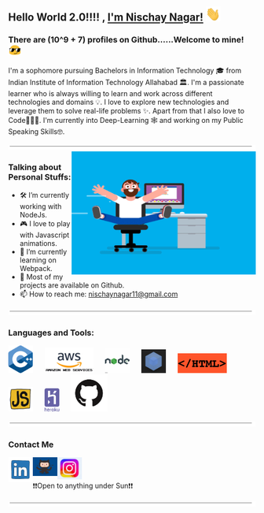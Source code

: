 ## Hello World 2.0!!!! , [I'm Nischay Nagar!](https://www.linkedin.com/in/nischay-nagar-91463b1a6/) <img src="https://github.com/nischaynagar/bio/blob/master/gifs/Hi.gif" width="30px">

### There are (10^9 + 7) profiles on Github......Welcome to mine! <img src="https://github.com/nischaynagar/bio/blob/master/gifs/emoji.gif" width="27px">

I'm a sophomore  pursuing Bachelors in Information Technology 🎓 from Indian Institute of Information Technology Allahabad 🏛. I'm a passionate learner who is always willing to learn and work across different technologies and domains 💡. I love to explore new technologies and leverage them to solve real-life problems ✨. Apart from that I also love to Code👨🏻‍💻. I'm currently into Deep-Learning 🕸️ and working on my Public Speaking Skills🤓.

<img src="https://github.com/nischaynagar/bio/blob/master/border.gif" width="1100px" height="10px">


<img align="right" height="250" width="375" alt="" src="https://github.com/nischaynagar/bio/blob/master/coder.gif" />

### Talking about Personal Stuffs:
- 🛠 I’m currently working with NodeJs.
- 🎮 I love to play with Javascript animations.
- 🚀 I’m currently learning on Webpack.
- 👾 Most of my projects are available on Github.
- 📫 How to reach me: nischaynagar11@gmail.com



<img src="https://github.com/nischaynagar/bio/blob/master/border.gif" width="1100px" height="10px">

### Languages and Tools:
                                                                                   

<img src="https://github.com/nischaynagar/Bio/blob/master/cpp.png" width="50px">&nbsp; &nbsp; &nbsp;
<img src="https://github.com/nischaynagar/Bio/blob/master/aws.gif" width="100px">&nbsp; &nbsp; &nbsp;
<img src="https://github.com/nischaynagar/bio/blob/master/nodeJS.gif?raw=true" width="50pxpx">&nbsp; &nbsp; &nbsp;
<img src="https://github.com/nischaynagar/bio/blob/master/webpack.gif?raw=true" width="50px">&nbsp; &nbsp; &nbsp;
<img src="https://github.com/nischaynagar/Bio/blob/master/html.gif" width="100px">&nbsp; &nbsp; &nbsp;
<img src="https://github.com/nischaynagar/Bio/blob/master/javascript.gif" width="50px">&nbsp; &nbsp; &nbsp;
<img src="https://github.com/nischaynagar/Bio/blob/master/heroku.png" width="30px">&nbsp; &nbsp; &nbsp;
<img src="https://github.com/nischaynagar/Bio/blob/master/github.png" width="75px">&nbsp; &nbsp; &nbsp;



<img src="https://github.com/nischaynagar/Bio/blob/master/border.gif" width="1100px" height="10px">

### Contact Me <br>
[<img align="left" alt="https://www.linkedin.com/in/nischaynagar/" width="50px" src="https://github.com/nischaynagar/bio/blob/master/linkedin.gif" />][linkedin]
[<img align="left" alt="https://github.com/nischaynagar/" width="50px" src="https://github.com/nischaynagar/bio/blob/master/github.gif" />][github]
[<img align="left" alt="https://www.instagram.com/_nischay11_/" width="50px" src="https://github.com/nischaynagar/bio/blob/master/insta.gif" />][instagram]\
<br/>

:exclamation::exclamation:Open to anything under Sun:exclamation::exclamation:


<img src="https://github.com/nischaynagar/bio/blob/master/border.gif" width="1100px" height="10px">




[linkedin]:https://www.linkedin.com/in/nischaynagar/
[github]:https://github.com/nischaynagar/
[instagram]:https://www.instagram.com/_nischay11_/


